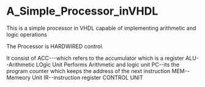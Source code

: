 A_Simple_Processor_inVHDL
=========================

This is a simple processor in VHDL capable of implementing arithmetic and logic operations

The Processor is HARDWIRED control.

It consist of 
ACC---which refers to the accumulator which is a register
ALU--Arithmetic LOgic Unit Performs Arithmetic and logic unit
PC--its the program counter which keeps the address of the next instruction
MEM--Memeory Unit 
IR--instruction register
CONTROL UNIT

